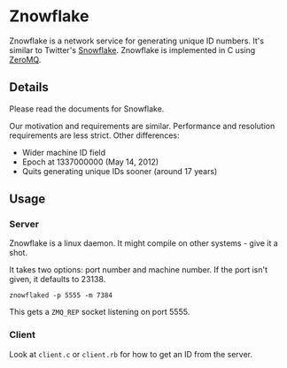# Znowflake

Znowflake is a network service for generating unique ID numbers. It's similar
to Twitter's [Snowflake](http://github.com/twitter/snowflake). Znowflake is
implemented in C using [ZeroMQ](http://www.zeromq.org).

## Details

Please read the documents for Snowflake.

Our motivation and requirements are similar. Performance and resolution
requirements are less strict. Other differences:

* Wider machine ID field
* Epoch at 1337000000 (May 14, 2012)
* Quits generating unique IDs sooner (around 17 years)

## Usage

### Server

Znowflake is a linux daemon. It might compile on other systems - give it a
shot.

It takes two options: port number and machine number. If the port isn't given,
it defaults to 23138.

    znowflaked -p 5555 -m 7384

This gets a `ZMQ_REP` socket listening on port 5555.

### Client

Look at `client.c` or `client.rb` for how to get an ID from the server.